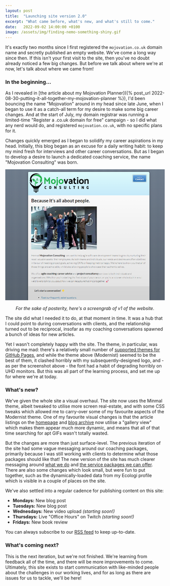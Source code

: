 ```yaml
---
layout: post
title:  "Launching site version 2.0"
excerpt: "What came before, what's new, and what's still to come."
date:   2022-09-02 14:00:00 +0100
image: /assets/img/finding-nemo-something-shiny.gif
---
```


It's exactly two months since I first registered the `mojovation.co.uk` domain name and secretly published an empty website. We've come a long way since then. If this isn't your first visit to the site, then you've no doubt already noticed a few big changes. But before we talk about where we're at now, let's talk about where we came from!

### In the beginning...

As I revealed in [the article about my Mojovation Planner]({% post_url 2022-08-30-putting-it-all-together-my-mojovation-planner %}), I'd been bouncing the name "Mojovation" around in my head since late June, when I began to use it as a catch-all term for my desire to make some big career changes. And at the start of July, my domain registrar was running a limited-time "Register a .co.uk domain for free" campaign - so I did what any nerd would do, and registered `mojovation.co.uk`, with no specific plans for it.

Changes quickly emerged as I began to solidify my career aspirations in my head. Initially, this blog began as an excuse for a daily writing habit: to keep my mind fresh for interviews and other career conversations. But as I began to develop a desire to launch a dedicated coaching service, the name "Mojovation Consulting" was born.

![Screenshot of v1 of the website](/assets/img/mojovation-site-v1.png)
<p style="text-align:center;"><em>For the sake of posterity, here's a screengrab of v1 of the website.</em></p>

The site did what I needed it to do, at that moment in time. It was a hub that I could point to during conversations with clients, and the relationship turned out to be reciprocal, insofar as my coaching conversations spawned a bunch of ideas for new articles.

Yet I wasn't completely happy with the site. The theme, in particular, was driving me mad: there's a relatively small number of [supported themes for GitHub Pages](https://pages.github.com/themes/), and while the theme above (Modernist) seemed to be the best of them, it clashed horribly with my subsequently-designed logo, and - as per the screenshot above - the font had a habit of degrading horribly on UHD monitors. But this was all part of the learning process, and set me up for where we're at today.

### What's new?

We've given the whole site a visual overhaul. The site now uses the Minmal theme, albeit tweaked to utilise more screen real-estate, and with some CSS tweaks which allowed me to carry-over some of my favourite aspects of the Modernist theme. One of my favourite visual changes is that the article listings on the [homepage](/) and [blog archive](/blog) now utilise a "gallery view" which makes them appear much more dynamic, and means that all of that time searching for apt GIFs wasn't totally wasted.

But the changes are more than just surface-level. The previous iteration of the site had some vague messaging around our coaching packages, primarily because I was still working with clients to determine what those packages should like that! The new version of the site has much clearer messaging around [what we do](/about) and [the service packages we can offer](/services). There are also some changes which look small, but were fun to put together, such as the dynamically-loaded data from my Ecologi profile which is visible in a couple of places on the site.

We've also settled into a regular cadence for publishing content on this site:

* **Mondays:** New blog post
* **Tuesdays:** New blog post
* **Wednesdays:** New video upload _(starting soon!)_
* **Thursdays:** Live "Office Hours" on Twitch _(starting soon!)_
* **Fridays:** New book review 

You can always subscribe to our <a href="feed.xml">RSS feed</a> to keep up-to-date.

### What's coming next?

This is the next iteration, but we're not finished. We're learning from feedback all of the time, and there will be more improvements to come. Ultimately, this site exists to start communication with like-minded people about the challenges in our working lives, and for as long as there are issues for us to tackle, we'll be here!